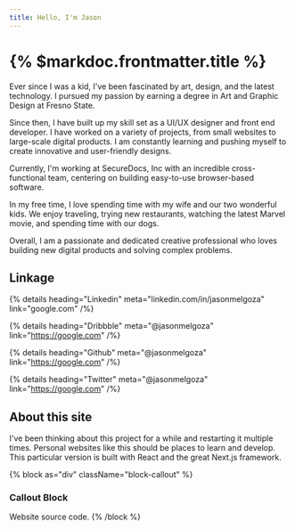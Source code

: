 ```yaml
---
title: Hello, I'm Jason
---
```


# {% $markdoc.frontmatter.title %}

Ever since I was a kid, I've been fascinated by art, design, and the latest technology. I pursued my passion by earning a degree in Art and Graphic Design at Fresno State.

Since then, I have built up my skill set as a UI/UX designer and front end developer. I have worked on a variety of projects, from small websites to large-scale digital products. I am constantly learning and pushing myself to create innovative and user-friendly designs.

Currently, I'm working at SecureDocs, Inc with an incredible cross-functional team, centering on building easy-to-use browser-based software.

In my free time, I love spending time with my wife and our two wonderful kids. We enjoy traveling, trying new restaurants, watching the latest Marvel movie, and spending time with our dogs.

Overall, I am a passionate and dedicated creative professional who loves building new digital products and solving complex problems.

## Linkage

{% details heading="Linkedin" meta="linkedin.com/in/jasonmelgoza" link="google.com" /%}

{% details heading="Dribbble" meta="@jasonmelgoza" link="https://google.com" /%}

{% details heading="Github" meta="@jasonmelgoza" link="https://google.com" /%}

{% details heading="Twitter" meta="@jasonmelgoza" link="https://google.com" /%}

## About this site

I've been thinking about this project for a while and restarting it multiple times. Personal websites like this should be places to learn and develop. This particular version is built with React and the great Next.js framework.

{% block as="div" className="block-callout" %}
### Callout Block
Website source code.
{% /block %}